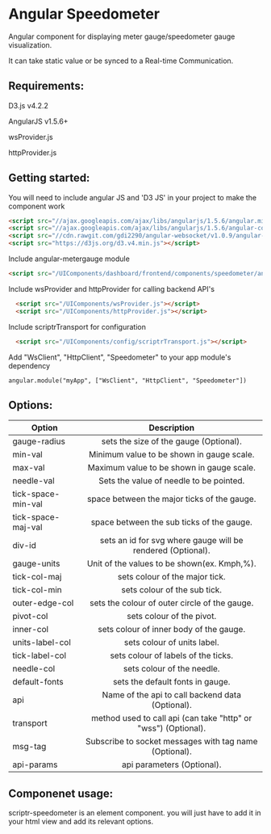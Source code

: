 # Angular Speedometer 
 
  Angular component for displaying meter gauge/speedometer gauge visualization.
  
  It can take static value or be synced to a Real-time Communication. 

## Requirements:

  D3.js v4.2.2
  
  AngularJS v1.5.6+
  
  wsProvider.js
  
  httpProvider.js
  
## Getting started:

  You will need to include angular JS and 'D3 JS' in your project to make the component work

  ```html
  <script src="//ajax.googleapis.com/ajax/libs/angularjs/1.5.6/angular.min.js"></script>
  <script src="//ajax.googleapis.com/ajax/libs/angularjs/1.5.6/angular-cookies.js"></script>
  <script src="//cdn.rawgit.com/gdi2290/angular-websocket/v1.0.9/angular-websocket.min.js"></script>
  <script src="https://d3js.org/d3.v4.min.js"></script>  
  ```
  Include angular-metergauge module
   
  ```html
  <script src="/UIComponents/dashboard/frontend/components/speedometer/angular.metergauge.min.js"></script>
  ```
  
  Include wsProvider and httpProvider for calling backend API's
  
  ```html
    <script src="/UIComponents/wsProvider.js"></script>
    <script src="/UIComponents/httpProvider.js"></script>
  ```
  
  Include scriptrTransport for configuration
  
  ```html
    <script src="/UIComponents/config/scriptrTransport.js"></script>
  ```
  
  Add "WsClient", "HttpClient", "Speedometer" to your app module's dependency
  
  ```
  angular.module("myApp", ["WsClient", "HttpClient", "Speedometer"])
  ```
  
## Options:

| Option        | Description   |
| ------------- |:-------------:|
  gauge-radius     | 	sets the size of the gauge (Optional).
  min-val          | 	Minimum value to be shown in gauge scale.                  
  max-val    	     | 	Maximum value to be shown in gauge scale. 
  needle-val       | 	Sets the value of needle to be pointed.                      
  tick-space-min-val | 	space between the major ticks of the gauge.                  
  tick-space-maj-val | 	space between the sub ticks of the gauge.  					 
  div-id           | 	sets an id for svg where gauge will be rendered (Optional).  
  gauge-units      | 	Unit of the values to be shown(ex. Kmph,%).  				 
  tick-col-maj      |  	sets colour of the major tick.  							 
  tick-col-min      | 	sets colour of the sub tick.								 
  outer-edge-col    | 	sets the colour of outer circle of the gauge.  				 		
  pivot-col        | 	sets colour of the pivot.  									 
  inner-col        | 	sets colour of inner body of the gauge. 					 
  units-label-col   | 	sets colour of units label.  								 
  tick-label-col    | 	sets colour of labels of the ticks.							 
  needle-col       | 	sets colour of the needle.  								 
  default-fonts    | 	sets the default fonts in gauge.						     
  api             | 	Name of the api to call backend data (Optional).					 
  transport       | 	method used to call api (can take "http" or "wss") (Optional).		 
  msg-tag          | 	Subscribe to socket messages with tag name (Optional).		     
  api-params         | 	api parameters (Optional).  					
  
  
## Componenet usage:

scriptr-speedometer is an element component. you will just have to add it in your html view and add its relevant options.


